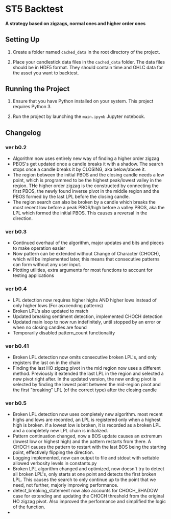 # ST5 Backtest
#### A strategy based on zigzags, normal ones and higher order ones

## Setting Up

1. Create a folder named `cached_data` in the root directory of the project.

2. Place your candlestick data files in the `cached_data` folder. The data files should be in HDF5 format. They should contain time and OHLC data for the asset you want to backtest.

## Running the Project

1. Ensure that you have Python installed on your system. This project requires Python 3.

2. Run the project by launching the ```main.ipynb``` Jupyter notebook.

## Changelog

### ver b0.2
- Algorithm now uses entirely new way of finding a higher order zigzag
- PBOS's get updated once a candle breaks it with a shadow. The search stops once a candle breaks it by CLOSING, aka below/above it.
- The region between the initial PBOS and the closing candle needs a low point, which is programmed to be the highest peak/lowest valley in the region. THe higher order zigzag is the constructed by connecting the first PBOS, the newly found inverse pivot in the middle region and the PBOS formed by the last LPL before the closing candle.
- The region search can also be broken by a candle which breaks the most recent low before a peak PBOS/high before a valley PBOS, aka the LPL which formed the initial PBOS. This causes a reversal in the direction.

### ver b0.3
- Continued overhaul of the algorithm, major updates and bits and pieces to make operation easier
- Now pattern can be extended without Change of Character (CHOCH), which will be implemented later, this means that consecutive patterns can form without any user input.
- Plotting utilities, extra arguments for most functions to account for testing applications

### ver b0.4
- LPL detection now requires higher highs AND higher lows instead of only higher lows (For asxcending patterns)
- Broken LPL's also updated to match
- Updated breaking sentiment detection, implemented CHOCH detection
- Updated main loop to now run indefinitely, until stopped by an error or when no closing candles are found
- Temporarily disabled pattern_count functionality

### ver b0.41
- Broken LPL detection now omits consecutive broken LPL's, and only registers the last on in the chain
- Finding the last HO zigzag pivot in the mid region now uses a different method. Previously it extended the last LPL in the region and selected a new pivot right after. In the updated version, the new ending pivot is selected by finding the lowest point between the mid-region pivot and the first "breaking" LPL (of the correct type) after the closing candle

### ver b0.5
- Broken LPL detection now uses completely new algorithm. most recent highs and lows are recorded, an LPL is registered only when a highest high is broken. if a lowest low is broken, it is recorded as a broken LPL and a completely new LPL chain is initialized.
- Pattern continuation changed, now a BOS update causes an extremum (lowest low or highest high) and the pattern restarts from there. A CHOCH causes the pattern to restart with the last BOS being the starting point, effectively flipping the direction.
- Logging implemented, now can output to file and stdout with settable allowed verbosity levels in constants.py
- Broken LPL algorithm changed and optimized, now doesn't try to detect all broken LPL's, only starts at one point and detects the first broken LPL. This causes the search to only continue up to the point that we need, not further, majorly improving performance.
- detect_breaking_statement now also accounts for CHOCH_SHADOW case for extending and updating the CHOCH threshold from the original HO zigzag pivot. Also improved the performance and simplified the logic of the function.
- 